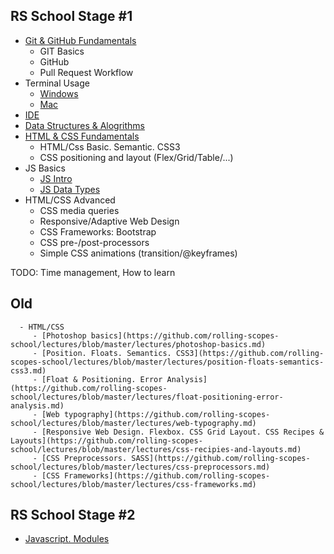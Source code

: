 ## RS School Stage #1
  - [Git & GitHub Fundamentals](https://github.com/rolling-scopes-school/lectures/blob/master/lectures/git.md)
     - GIT Basics
     - GitHub
     - Pull Request Workflow
  - Terminal Usage
     - [Windows](https://www.digitalcitizen.life/command-prompt-how-use-basic-commands)
     - [Mac](https://www.imore.com/how-use-terminal-mac-when-you-have-no-idea-where-start)
 - [IDE](https://github.com/rolling-scopes-school/lectures/blob/master/lectures/IDE-battle.md)
 - [Data Structures & Alogrithms](https://github.com/rolling-scopes-school/lectures/blob/master/lectures/basic-algorithms.md)
 - [HTML & CSS Fundamentals](https://github.com/rolling-scopes-school/lectures/blob/master/lectures/html-css-basics.md)
     - HTML/Css Basic. Semantic. CSS3
     - CSS positioning and layout (Flex/Grid/Table/...)
 - JS Basics
   - [JS Intro](https://github.com/rolling-scopes-school/lectures/blob/master/lectures/js-intro.md)
   - [JS Data Types](https://github.com/rolling-scopes-school/lectures/blob/master/lectures/js-data-types.md)
 - HTML/CSS Advanced
   - CSS media queries
   - Responsive/Adaptive Web Design
   - CSS Frameworks: Bootstrap
   - CSS pre-/post-processors
   - Simple CSS animations (transition/@keyframes)

 TODO: Time management, How to learn
## Old
```
  - HTML/CSS
     - [Photoshop basics](https://github.com/rolling-scopes-school/lectures/blob/master/lectures/photoshop-basics.md)
     - [Position. Floats. Semantics. CSS3](https://github.com/rolling-scopes-school/lectures/blob/master/lectures/position-floats-semantics-css3.md)
     - [Float & Positioning. Error Analysis](https://github.com/rolling-scopes-school/lectures/blob/master/lectures/float-positioning-error-analysis.md)
     - [Web typography](https://github.com/rolling-scopes-school/lectures/blob/master/lectures/web-typography.md)
     - [Responsive Web Design. Flexbox. CSS Grid Layout. CSS Recipes & Layouts](https://github.com/rolling-scopes-school/lectures/blob/master/lectures/css-recipies-and-layouts.md)
     - [CSS Preprocessors. SASS](https://github.com/rolling-scopes-school/lectures/blob/master/lectures/css-preprocessors.md)
     - [CSS Frameworks](https://github.com/rolling-scopes-school/lectures/blob/master/lectures/css-frameworks.md)
```
 ## RS School Stage #2
 - [Javascript. Modules](modules/js-modules.md)